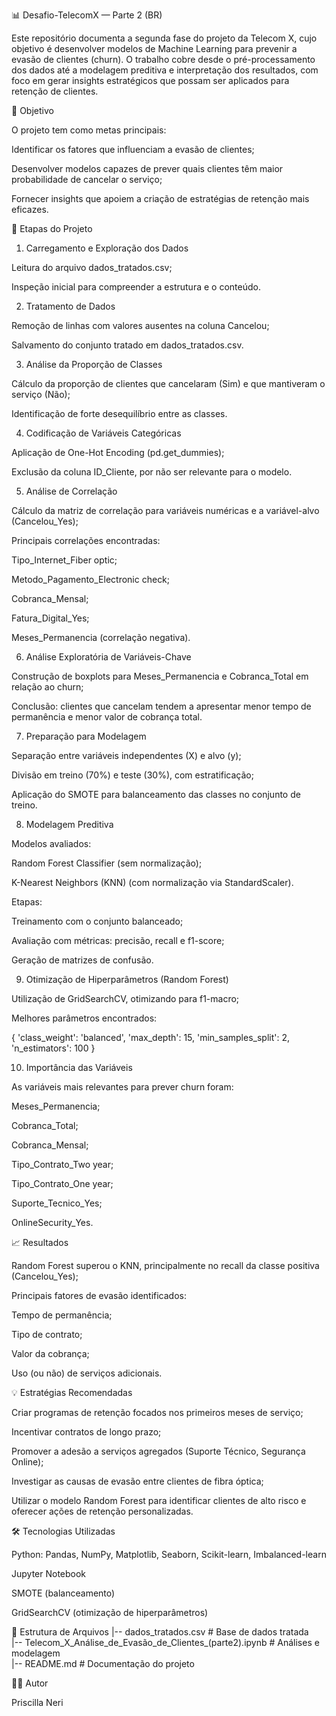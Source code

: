 📊 Desafio-TelecomX — Parte 2 (BR)

Este repositório documenta a segunda fase do projeto da Telecom X, cujo objetivo é desenvolver modelos de Machine Learning para prevenir a evasão de clientes (churn).
O trabalho cobre desde o pré-processamento dos dados até a modelagem preditiva e interpretação dos resultados, com foco em gerar insights estratégicos que possam ser aplicados para retenção de clientes.

🎯 Objetivo

O projeto tem como metas principais:

Identificar os fatores que influenciam a evasão de clientes;

Desenvolver modelos capazes de prever quais clientes têm maior probabilidade de cancelar o serviço;

Fornecer insights que apoiem a criação de estratégias de retenção mais eficazes.

🔎 Etapas do Projeto
1. Carregamento e Exploração dos Dados

Leitura do arquivo dados_tratados.csv;

Inspeção inicial para compreender a estrutura e o conteúdo.

2. Tratamento de Dados

Remoção de linhas com valores ausentes na coluna Cancelou;

Salvamento do conjunto tratado em dados_tratados.csv.

3. Análise da Proporção de Classes

Cálculo da proporção de clientes que cancelaram (Sim) e que mantiveram o serviço (Não);

Identificação de forte desequilíbrio entre as classes.

4. Codificação de Variáveis Categóricas

Aplicação de One-Hot Encoding (pd.get_dummies);

Exclusão da coluna ID_Cliente, por não ser relevante para o modelo.

5. Análise de Correlação

Cálculo da matriz de correlação para variáveis numéricas e a variável-alvo (Cancelou_Yes);

Principais correlações encontradas:

Tipo_Internet_Fiber optic;

Metodo_Pagamento_Electronic check;

Cobranca_Mensal;

Fatura_Digital_Yes;

Meses_Permanencia (correlação negativa).

6. Análise Exploratória de Variáveis-Chave

Construção de boxplots para Meses_Permanencia e Cobranca_Total em relação ao churn;

Conclusão: clientes que cancelam tendem a apresentar menor tempo de permanência e menor valor de cobrança total.

7. Preparação para Modelagem

Separação entre variáveis independentes (X) e alvo (y);

Divisão em treino (70%) e teste (30%), com estratificação;

Aplicação do SMOTE para balanceamento das classes no conjunto de treino.

8. Modelagem Preditiva

Modelos avaliados:

Random Forest Classifier (sem normalização);

K-Nearest Neighbors (KNN) (com normalização via StandardScaler).

Etapas:

Treinamento com o conjunto balanceado;

Avaliação com métricas: precisão, recall e f1-score;

Geração de matrizes de confusão.

9. Otimização de Hiperparâmetros (Random Forest)

Utilização de GridSearchCV, otimizando para f1-macro;

Melhores parâmetros encontrados:

{
  'class_weight': 'balanced',
  'max_depth': 15,
  'min_samples_split': 2,
  'n_estimators': 100
}

10. Importância das Variáveis

As variáveis mais relevantes para prever churn foram:

Meses_Permanencia;

Cobranca_Total;

Cobranca_Mensal;

Tipo_Contrato_Two year;

Tipo_Contrato_One year;

Suporte_Tecnico_Yes;

OnlineSecurity_Yes.

📈 Resultados

Random Forest superou o KNN, principalmente no recall da classe positiva (Cancelou_Yes);

Principais fatores de evasão identificados:

Tempo de permanência;

Tipo de contrato;

Valor da cobrança;

Uso (ou não) de serviços adicionais.

💡 Estratégias Recomendadas

Criar programas de retenção focados nos primeiros meses de serviço;

Incentivar contratos de longo prazo;

Promover a adesão a serviços agregados (Suporte Técnico, Segurança Online);

Investigar as causas de evasão entre clientes de fibra óptica;

Utilizar o modelo Random Forest para identificar clientes de alto risco e oferecer ações de retenção personalizadas.

🛠️ Tecnologias Utilizadas

Python: Pandas, NumPy, Matplotlib, Seaborn, Scikit-learn, Imbalanced-learn

Jupyter Notebook

SMOTE (balanceamento)

GridSearchCV (otimização de hiperparâmetros)

📂 Estrutura de Arquivos
|-- dados_tratados.csv      # Base de dados tratada  
|-- Telecom_X_Análise_de_Evasão_de_Clientes_(parte2).ipynb  # Análises e modelagem  
|-- README.md               # Documentação do projeto  

👩‍💻 Autor

Priscilla Neri
